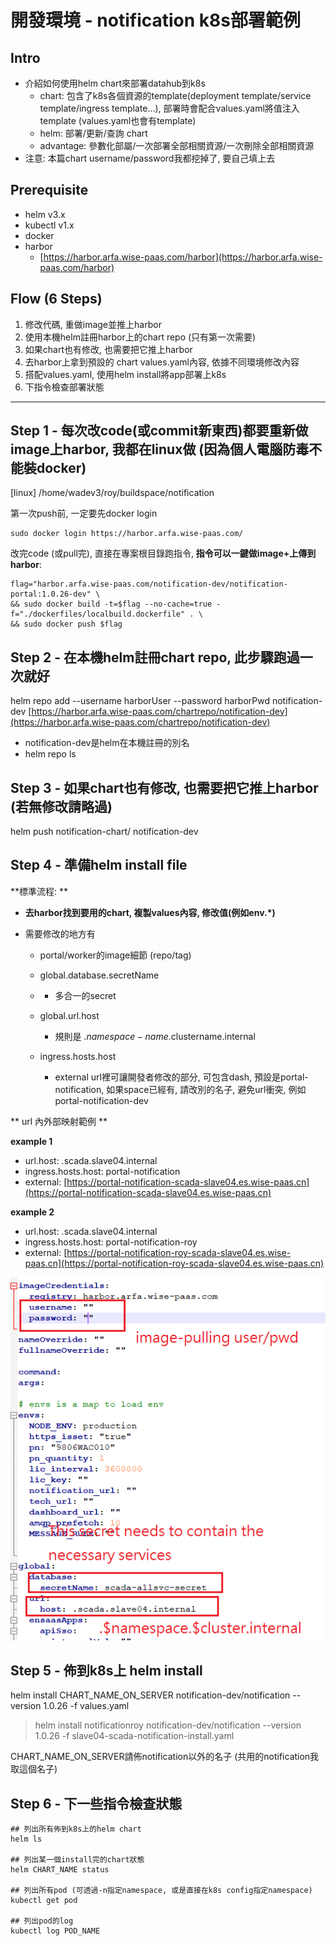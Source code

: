 # 開發環境 - notification k8s部署範例

## Intro

* 介紹如何使用helm chart來部署datahub到k8s
  * chart: 包含了k8s各個資源的template\(deployment template/service template/ingress template...\), 部署時會配合values.yaml將值注入template \(values.yaml也會有template\)
  * helm: 部署/更新/查詢 chart
  * advantage: 參數化部屬/一次部署全部相關資源/一次刪除全部相關資源
* 注意: 本篇chart username/password我都挖掉了, 要自己填上去

## Prerequisite

* helm v3.x
* kubectl v1.x
* docker
* harbor
  * [https://harbor.arfa.wise-paas.com/harbor](https://harbor.arfa.wise-paas.com/harbor)

## Flow \(6 Steps\)

1. 修改代碼, 重做image並推上harbor
2. 使用本機helm註冊harbor上的chart repo \(只有第一次需要\)
3. 如果chart也有修改, 也需要把它推上harbor
4. 去harbor上拿到預設的 chart values.yaml內容, 依據不同環境修改內容
5. 搭配values.yaml, 使用helm install將app部署上k8s
6. 下指令檢查部署狀態

---

## Step 1 - 每次改code\(或commit新東西\)都要重新做image上harbor, 我都在linux做 \(因為個人電腦防毒不能裝docker\)

\[linux\] /home/wadev3/roy/buildspace/notification



第一次push前, 一定要先docker login

```
sudo docker login https://harbor.arfa.wise-paas.com/
```

改完code \(或pull完\), 直接在專案根目錄跑指令, **指令可以一鍵做image+上傳到harbor**:

```
flag="harbor.arfa.wise-paas.com/notification-dev/notification-portal:1.0.26-dev" \
&& sudo docker build -t=$flag --no-cache=true -f="./dockerfiles/localbuild.dockerfile" . \
&& sudo docker push $flag
```

## Step 2 - 在本機helm註冊chart repo, 此步驟跑過一次就好

helm repo add --username harborUser --password harborPwd notification-dev [https://harbor.arfa.wise-paas.com/chartrepo/notification-dev](https://harbor.arfa.wise-paas.com/chartrepo/notification-dev)

* notification-dev是helm在本機註冊的別名
* helm repo ls

## Step 3 - 如果chart也有修改, 也需要把它推上harbor \(若無修改請略過\)

helm push notification-chart/ notification-dev

## Step 4 - 準備helm install file

**標準流程: **

* **去harbor找到要用的chart, 複製values內容, 修改值\(例如env.\*\)**
* 需要修改的地方有

  * portal/worker的image細節 \(repo/tag\)
  * global.database.secretName
  * * 多合一的secret
  * global.url.host

    * 規則是 .$namespace-name.$clustername.internal

  * ingress.hosts.host

    * external url裡可讓開發者修改的部分, 可包含dash, 預設是portal-notification, 如果space已經有, 請改別的名子, 避免url衝突, 例如portal-notification-dev

** url 內外部映射範例 **

**example 1**

* url.host: .scada.slave04.internal
* ingress.hosts.host: portal-notification
* external: [https://portal-notification-scada-slave04.es.wise-paas.cn](https://portal-notification-scada-slave04.es.wise-paas.cn)

**example 2**

* url.host: .scada.slave04.internal
* ingress.hosts.host: portal-notification-roy
* external: [https://portal-notification-roy-scada-slave04.es.wise-paas.cn](https://portal-notification-roy-scada-slave04.es.wise-paas.cn)

![](/assets/03.png)

## Step 5 - 佈到k8s上 helm install

helm install CHART\_NAME\_ON\_SERVER notification-dev/notification --version 1.0.26 -f values.yaml

> helm install notificationroy notification-dev/notification --version 1.0.26 -f slave04-scada-notification-install.yaml

CHART\_NAME\_ON\_SERVER請佈notification以外的名子 \(共用的notification我取這個名子\)

## Step 6 - 下一些指令檢查狀態

```
## 列出所有佈到k8s上的helm chart
helm ls

## 列出某一個install完的chart狀態
helm CHART_NAME status

## 列出所有pod (可透過-n指定namespace, 或是直接在k8s config指定namespace)
kubectl get pod

## 列出pod的log
kubectl log POD_NAME
```




